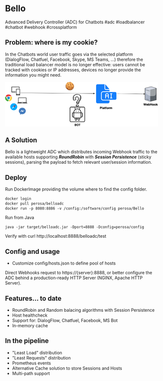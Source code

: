 # Bello
Advanced Delivery Controller (ADC) for Chatbots #adc #loadbalancer #chatbot #webhook #crossplatform

## Problem: where is my cookie?

In the Chatbots world user traffic goes via the selected platform (DialogFlow, Chatfuel, Facebook, Skype, MS Teams, ...) therefore the traditional load balancer model is no longer effective: users cannot be tracked with cookies or IP addresses, devices no longer provide the information you might need.

![Alt text](wiki/BT.png?raw=true "Title")

## A Solution

Bello is a lightweight ADC which distributes incoming Webhook traffic to the available hosts supporting ***RoundRobin*** with ***Session Persistence*** (sticky sessions), parsing the payload to fetch relevant user/session information.

## Deploy 

Run DockerImage providing the volume where to find the config folder.
```
docker login
docker pull perosa/belloadc
docker run -p 8080:8886 -v /config:/software/config perosa/Bello
```

Run from Java
```
java -jar target/belloadc.jar -Dport=8888 -Dconfig=perosa/config
```

Verify with curl http://localhost:8888/belloadc/test

## Config and usage

* Customize config/hosts.json to define pool of hosts

 Direct Webhooks request to https://{server}:8888, or better configure the ADC behind a production-ready HTTP Server (NGINX, Apache HTTP Server).


## Features... to date
* RoundRobin and Random balacing algorithms with Session Persistence
* Host healthcheck
* Support for: DialogFlow, Chatfuel, Facebook, MS Bot
* In-memory cache

## In the pipeline
* "Least Load" distribution 
* "Least Requests" distribution
* Prometheus events
* Alternative Cache solution to store Sessions and Hosts
* Multi-path support


